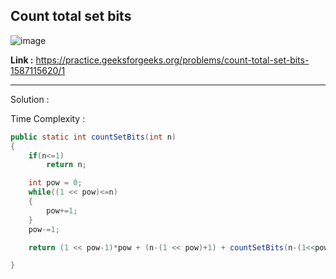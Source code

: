 ## Count total set bits 

![image](https://user-images.githubusercontent.com/23376002/170111996-27b2a0e6-0eab-486f-bdfe-3d92e4dd1fd9.png)


**Link :** https://practice.geeksforgeeks.org/problems/count-total-set-bits-1587115620/1


-----------------------------------------------------------------------------------------------------------------------------------------------------


Solution :

Time Complexity :


```java
public static int countSetBits(int n)
{
    if(n<=1) 
        return n;

    int pow = 0;
    while((1 << pow)<=n)
    {
        pow+=1;
    }
    pow-=1;

    return (1 << pow-1)*pow + (n-(1 << pow)+1) + countSetBits(n-(1<<pow));

}
```


